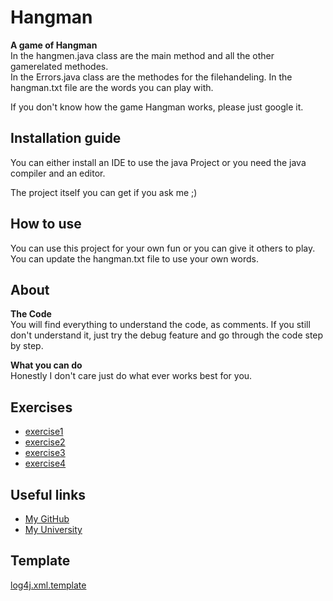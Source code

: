 # Hangman
**A game of Hangman**  
In the hangmen.java class are the main method and all the other gamerelated methodes.  
In the Errors.java class are the methodes for the filehandeling.
In the hangman.txt file are the words you can play with.

If you don't know how the game Hangman works, please just google it.

## Installation guide
You can either install an IDE to use the java Project or you need the java compiler and an editor.

The project itself you can get if you ask me ;)

## How to use
You can use this project for your own fun or you can give it others to play.  
You can update the hangman.txt file to use your own words.

## About
**The Code**  
You will find everything to understand the code, as comments. If you still don't understand it, just try the debug feature and go through the code step by step.

**What you can do**  
Honestly I don't care just do what ever works best for you.

## Exercises
* [exercise1](exercise1.md)
* [exercise2](exercise2.md)
* [exercise3](exercise3.md)
* [exercise4](exercise4.md)

## Useful links
* [My GitHub](https://github.com/KathrinGitHub)
* [My University](https://www.fh-joanneum.at/)

## Template
[log4j.xml.template](src/main/additional/log4j2.xml)
